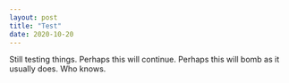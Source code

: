 ```yaml
---
layout: post
title: "Test"
date: 2020-10-20
---
```


Still testing things. Perhaps this will continue. Perhaps this will bomb as it usually does. Who knows.